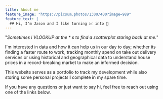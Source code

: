 ```yaml
---
title: About me
feature_image: "https://picsum.photos/1300/400?image=989"
feature_text: |
  ## Hi, I'm Jason and I like turning 📈 into 💎
---
```


"_Sometimes I VLOOKUP at the * s to find a scatterplot staring back at me._"

I'm interested in data and how it can help us in our day to day; whether its finding a faster route to work, tracking monthly spend on take out delivery services or using historical and geographical data to understand house prices in a record-breaking market to make an informed decision.

This website serves as a portfolio to track my development while also storing some personal projects I complete in my spare time.

If you have any questions or just want to say hi, feel free to reach out using one of the links below.

<script src="https://apps.elfsight.com/p/platform.js" defer></script>
<div class="elfsight-app-0c504f60-12fe-443d-b131-78a0e62a590f"></div>
<script type="text/javascript">
(() => {
  document.getElementsByClassName('eapps-link')[0].remove()
})();
</script>
